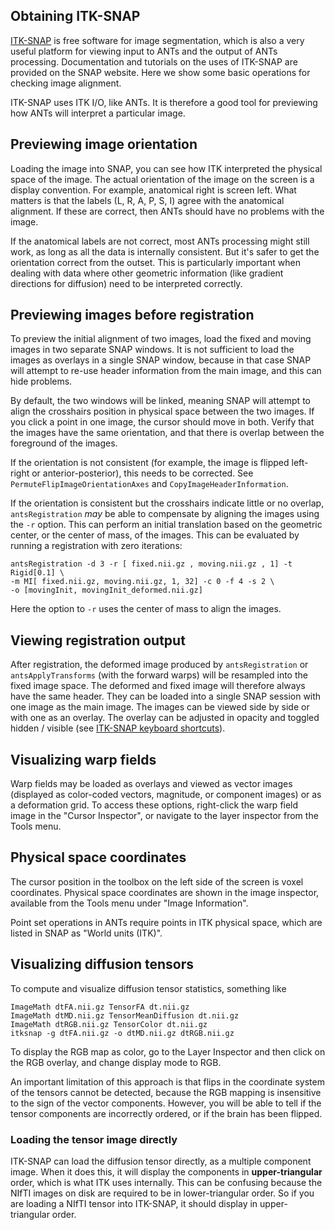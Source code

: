 ## Obtaining ITK-SNAP 

[ITK-SNAP](http://itksnap.org) is free software for image segmentation, which is also a very useful platform for viewing input to ANTs and the output of ANTs processing. Documentation and tutorials on the uses of ITK-SNAP are provided on the SNAP website. Here we show some basic operations for checking image alignment.

ITK-SNAP uses ITK I/O, like ANTs. It is therefore a good tool for previewing how ANTs will interpret a particular image. 


## Previewing image orientation 

Loading the image into SNAP, you can see how ITK interpreted the physical space of the image. The actual orientation of the image on the screen is a display convention. For example, anatomical right is screen left. What matters is that the labels (L, R, A, P, S, I) agree with the anatomical alignment. If these are correct, then ANTs should have no problems with the image.

If the anatomical labels are not correct, most ANTs processing might still work, as long as all the data is internally consistent. But it's safer to get the orientation correct from the outset. This is particularly important when dealing with data where other geometric information (like gradient directions for diffusion) need to be interpreted correctly.


## Previewing images before registration

To preview the initial alignment of two images, load the fixed and moving images in two separate SNAP windows. It is not sufficient to load the images as overlays in a single SNAP window, because in that case SNAP will attempt to re-use header information from the main image, and this can hide problems.

By default, the two windows will be linked, meaning SNAP will attempt to align the crosshairs position in physical space between the two images. If you click a point in one image, the cursor should move in both. Verify that the images have the same orientation, and that there is overlap between the foreground of the images.

If the orientation is not consistent (for example, the image is flipped left-right or anterior-posterior), this needs to be corrected. See `PermuteFlipImageOrientationAxes` and `CopyImageHeaderInformation`. 

If the orientation is consistent but the crosshairs indicate little or no overlap, `antsRegistration` _may_ be able to compensate by aligning the images using the `-r` option. This can perform an initial translation based on the geometric center, or the center of mass, of the images. This can be evaluated by running a registration with zero iterations:

```
antsRegistration -d 3 -r [ fixed.nii.gz , moving.nii.gz , 1] -t Rigid[0.1] \
-m MI[ fixed.nii.gz, moving.nii.gz, 1, 32] -c 0 -f 4 -s 2 \
-o [movingInit, movingInit_deformed.nii.gz] 
```

Here the option to `-r` uses the center of mass to align the images.


## Viewing registration output

After registration, the deformed image produced by `antsRegistration` or `antsApplyTransforms` (with the forward warps) will be resampled into the fixed image space. The deformed and fixed image will therefore always have the same header. They can be loaded into a single SNAP session with one image as the main image. The images can be viewed side by side or with one as an overlay. The overlay can be adjusted in opacity and toggled hidden / visible (see [ITK-SNAP keyboard shortcuts](http://www.itksnap.org/pmwiki/uploads/Documentation/snap_shortcuts_v3.pdf)).


## Visualizing warp fields

Warp fields may be loaded as overlays and viewed as vector images (displayed as color-coded vectors, magnitude, or component images) or as a deformation grid. To access these options, right-click the warp field image in the "Cursor Inspector", or navigate to the layer inspector from the Tools menu.


## Physical space coordinates

The cursor position in the toolbox on the left side of the screen is voxel coordinates. Physical space coordinates are shown in the image inspector, available from the Tools menu under "Image Information". 

Point set operations in ANTs require points in ITK physical space, which are listed in SNAP as "World units (ITK)".


## Visualizing diffusion tensors

To compute and visualize diffusion tensor statistics, something like

```
ImageMath dtFA.nii.gz TensorFA dt.nii.gz
ImageMath dtMD.nii.gz TensorMeanDiffusion dt.nii.gz
ImageMath dtRGB.nii.gz TensorColor dt.nii.gz
itksnap -g dtFA.nii.gz -o dtMD.nii.gz dtRGB.nii.gz
```

To display the RGB map as color, go to the Layer Inspector and then click on the RGB overlay, and change display mode to RGB.

An important limitation of this approach is that flips in the coordinate system of the tensors cannot be detected, because the RGB mapping is insensitive to the sign of the vector components. However, you will be able to tell if the tensor components are incorrectly ordered, or if the brain has been flipped.

### Loading the tensor image directly

ITK-SNAP can load the diffusion tensor directly, as a multiple component image. When it does this, it will display the components in **upper-triangular** order, which is what ITK uses internally. This can be confusing because the NIfTI images on disk are required to be in lower-triangular order. So if you are loading a NIfTI tensor into ITK-SNAP, it should display in upper-triangular order.